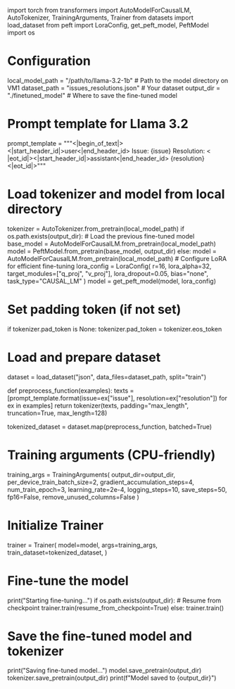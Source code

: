 import torch
from transformers import AutoModelForCausalLM, AutoTokenizer, TrainingArguments, Trainer
from datasets import load_dataset
from peft import LoraConfig, get_peft_model, PeftModel
import os

# Configuration
local_model_path = "/path/to/llama-3.2-1b"     # Path to the model directory on VM1
dataset_path = "issues_resolutions.json"       # Your dataset
output_dir = "./finetuned_model"               # Where to save the fine-tuned model

# Prompt template for Llama 3.2
prompt_template = """<|begin_of_text|><|start_header_id|>user<|end_header_id>
Issue: {issue}
Resolution: < |eot_id|><|start_header_id|>assistant<|end_header_id>
{resolution}<|eot_id|>"""

# Load tokenizer and model from local directory
tokenizer = AutoTokenizer.from_pretrain(local_model_path)
if os.path.exists(output_dir):
    # Load the previous fine-tuned model
    base_model = AutoModelForCausalLM.from_pretrain(local_model_path)
    model = PeftModel.from_pretrain(base_model, output_dir)
else:
    model = AutoModelForCausalLM.from_pretrain(local_model_path)
    # Configure LoRA for efficient fine-tuning
    lora_config = LoraConfig(
        r=16,
        lora_alpha=32,
        target_modules=["q_proj", "v_proj"],
        lora_dropout=0.05,
        bias="none",
        task_type="CAUSAL_LM"
    )
    model = get_peft_model(model, lora_config)

# Set padding token (if not set)
if tokenizer.pad_token is None:
    tokenizer.pad_token = tokenizer.eos_token

# Load and prepare dataset
dataset = load_dataset("json", data_files=dataset_path, split="train")

def preprocess_function(examples):
    texts = [prompt_template.format(issue=ex["issue"], resolution=ex["resolution"]) for ex in examples]
    return tokenizer(texts, padding="max_length", truncation=True, max_length=128)

tokenized_dataset = dataset.map(preprocess_function, batched=True)

# Training arguments (CPU-friendly)
training_args = TrainingArguments(
    output_dir=output_dir,
    per_device_train_batch_size=2,
    gradient_accumulation_steps=4,
    num_train_epoch=3,
    learning_rate=2e-4,
    logging_steps=10,
    save_steps=50,
    fp16=False,
    remove_unused_columns=False
)

# Initialize Trainer
trainer = Trainer(
    model=model,
    args=training_args,
    train_dataset=tokenized_dataset,
)

# Fine-tune the model
print("Starting fine-tuning...")
if os.path.exists(output_dir):
    # Resume from checkpoint
    trainer.train(resume_from_checkpoint=True)
else:
    trainer.train()

# Save the fine-tuned model and tokenizer
print("Saving fine-tuned model...")
model.save_pretrain(output_dir)
tokenizer.save_pretrain(output_dir)
print(f"Model saved to {output_dir}")
